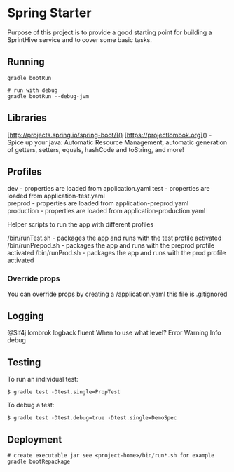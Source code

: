 # Spring Starter

Purpose of this project is to provide a good starting point for building a SprintHive service and
to cover some basic tasks.

## Running

    gradle bootRun
    
    # run with debug
    gradle bootRun --debug-jvm 
    
## Libraries 

[http://projects.spring.io/spring-boot/]()
[https://projectlombok.org]() - Spice up your java: Automatic Resource Management, 
automatic generation of getters, setters, equals, hashCode and toString, and more!

## Profiles

dev - properties are loaded from application.yaml 
test - properties are loaded from application-test.yaml   
preprod - properties are loaded from application-preprod.yaml  
production - properties are loaded from application-production.yaml

Helper scripts to run the app with different profiles

/bin/runTest.sh - packages the app and runs with the test profile activated
/bin/runPrepod.sh - packages the app and runs with the preprod profile activated
/bin/runProd.sh - packages the app and runs with the prod profile activated

### Override props

You can override props by creating a <project-home>/application.yaml this file is .gitignored

## Logging

@Slf4j
lombrok
logback
fluent 
When to use what level?
Error 
Warning
Info
debug


## Testing

To run an individual test:

    $ gradle test -Dtest.single=PropTest

To debug a test:

    $ gradle test -Dtest.debug=true -Dtest.single=DemoSpec

## Deployment

    # create executable jar see <project-home>/bin/run*.sh for example 
    gradle bootRepackage
